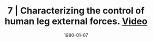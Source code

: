 ---
title: "7 | Characterizing the control of human leg external forces. [Video](https://www.youtube.com/watch?v=FxQMNlLwlO8&t=41s&ab_channel=BioMechanic)"
collection: publications
permalink: /publication/CO-7
date: 1980-01-07
venue: 'Engineering'
citation: '<b>Kudzia P.</b>, Robinovitch S., and Donelan M., Characterizing the control of human leg external forces. <i>Canadian Society of Biomechanics</i>. Virtual Conference <b>2021</b>'
---